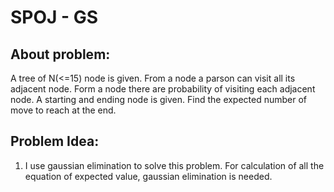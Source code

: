 # SPOJ - GS

## About problem:  
A tree of N(<=15) node is given. From a node a parson can visit all its adjacent node. Form a node there are probability of visiting each adjacent node. A starting and ending node is given. Find the expected number of move to reach at the end. 
  

## Problem Idea:  

 1. I use gaussian elimination to solve this problem. For calculation of all the equation of expected value, gaussian elimination is needed.

<!--stackedit_data:
eyJoaXN0b3J5IjpbMTc0MTM1NTcyN119
-->